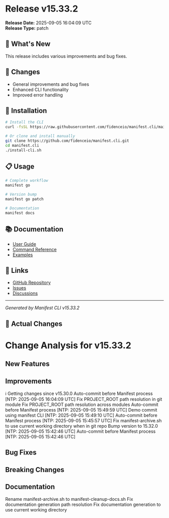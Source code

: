 # Release v15.33.2

**Release Date:** 2025-09-05 16:04:09 UTC  
**Release Type:** patch

## 🎯 What's New

This release includes various improvements and bug fixes.

## 🔧 Changes

- General improvements and bug fixes
- Enhanced CLI functionality
- Improved error handling

## 🚀 Installation

```bash
# Install the CLI
curl -fsSL https://raw.githubusercontent.com/fidenceio/manifest.cli/main/install-cli.sh | bash

# Or clone and install manually
git clone https://github.com/fidenceio/manifest.cli.git
cd manifest.cli
./install-cli.sh
```

## 📋 Usage

```bash
# Complete workflow
manifest go

# Version bump
manifest go patch

# Documentation
manifest docs
```

## 📚 Documentation

- [User Guide](docs/USER_GUIDE.md)
- [Command Reference](docs/COMMAND_REFERENCE.md)
- [Examples](docs/EXAMPLES.md)

## 🔗 Links

- [GitHub Repository](https://github.com/fidenceio/fidenceio.manifest.cli)
- [Issues](https://github.com/fidenceio/fidenceio.manifest.cli/issues)
- [Discussions](https://github.com/fidenceio/fidenceio.manifest.cli/discussions)

---
*Generated by Manifest CLI v15.33.2*

## 🔧 Actual Changes

# Change Analysis for v15.33.2

## New Features


## Improvements
ℹ️  Getting changes since v15.30.0
Auto-commit before Manifest process [NTP: 2025-09-05 16:04:09 UTC]
Fix PROJECT_ROOT path resolution in git module
Fix PROJECT_ROOT path resolution across modules
Auto-commit before Manifest process [NTP: 2025-09-05 15:49:59 UTC]
Demo commit using manifest CLI [NTP: 2025-09-05 15:49:10 UTC]
Auto-commit before Manifest process [NTP: 2025-09-05 15:45:57 UTC]
Fix manifest-archive.sh to use current working directory when in git repo
Bump version to 15.32.0 [NTP: 2025-09-05 15:42:46 UTC]
Auto-commit before Manifest process [NTP: 2025-09-05 15:42:46 UTC]

## Bug Fixes


## Breaking Changes


## Documentation
Rename manifest-archive.sh to manifest-cleanup-docs.sh
Fix documentation generation path resolution
Fix documentation generation to use current working directory
